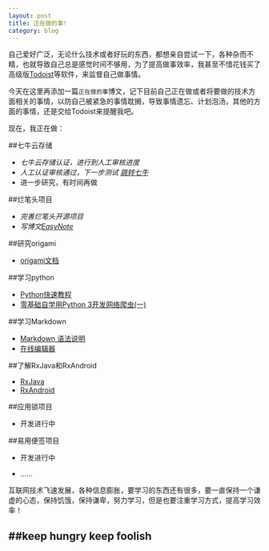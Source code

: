 ```yaml
---
layout: post
title: 正在做的事!
category: blog
---
```


自己爱好广泛，无论什么技术或者好玩的东西，都想亲自尝试一下，各种杂而不精，也就导致自己总是感觉时间不够用，为了提高做事效率，我甚至不惜花钱买了高级版[Todoist]等软件，来监督自己做事情。    

今天在这里再添加一篇`正在做的事`博文，记下目前自己正在做或者将要做的技术方面相关的事情，以防自己被紧急的事情耽搁，导致事情遗忘、计划泡汤，其他的方面的事情，还是交给Todoist来提醒我吧。

现在，我正在做：

##七牛云存储
* _七牛云存储认证，进行到人工审核进度_
* _人工认证审核通过，下一步测试 [跳转七牛](https://portal.qiniu.com/)_
* 进一步研究，有时间再做

##烂笔头项目
* _完善烂笔头开源项目_
* _写博文[EasyNote]_

##研究origami
* [origami文档](http://facebook.github.io/origami/)

##学习python
* [Python快速教程](http://www.cnblogs.com/vamei/archive/2012/09/13/2682778.html)
* [零基础自学用Python 3开发网络爬虫(一)](http://jecvay.com/2014/09/python3-web-bug-series1.html)

##学习Markdown
* [Markdown 语法说明](http://wowubuntu.com/markdown/)
* [在线编辑器](https://stackedit.io/editor#fn:stackedit)

##了解RxJava和RxAndroid
* [RxJava]
* [RxAndroid]

##应用锁项目
* 开发进行中

##易用便签项目
* 开发进行中

* ...... 
 

互联网技术飞速发展，各种信息膨胀，要学习的东西还有很多，要一直保持一个谦虚的心态，保持饥饿，保持谦卑，努力学习，但是也要注重学习方式，提高学习效率！  

##keep hungry keep foolish
---

[Todoist]: https://todoist.com
[EasyNote]: http://tedcoder.com/posts/about_easy_note.html
[RxAndroid]: https://github.com/ReactiveX/RxAndroid
[RxJava]: http://blog.danlew.net/2014/09/15/grokking-rxjava-part-1/
